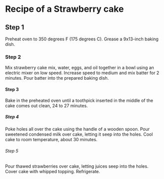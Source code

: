 # Recipe of a Strawberry cake
## Step 1
Preheat oven to 350 degrees F (175 degrees C). Grease a 9x13-inch baking dish.

### Step 2
Mix strawberry cake mix, water, eggs, and oil together in a bowl using an electric mixer on low speed. Increase speed to medium and mix batter for 2 minutes. Pour batter into the prepared baking dish.

#### Step 3
Bake in the preheated oven until a toothpick inserted in the middle of the cake comes out clean, 24 to 27 minutes.

##### Step 4
Poke holes all over the cake using the handle of a wooden spoon. Pour sweetened condensed milk over cake, letting it seep into the holes. Cool cake to room temperature, about 30 minutes.

###### Step 5
Pour thawed strawberries over cake, letting juices seep into the holes. Cover cake with whipped topping. Refrigerate.